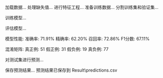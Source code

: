 加载数据...
处理缺失值...
进行特征工程...
准备训练数据...
分割训练集和验证集...

训练模型...

评估模型...

模型性能:
准确率: 71.91%
精确率: 62.20%
召回率: 72.86%
F1分数: 67.11%

混淆矩阵:
真正例: 51
假正例: 31
假负例: 19
真负例: 77

对测试集进行预测...

保存预测结果...
预测结果已保存到 Result\predictions.csv
